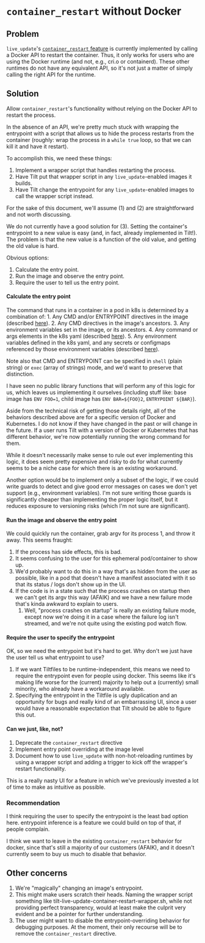# `container_restart` without Docker

## Problem

`live_update`'s [`container_restart` feature](https://docs.tilt.dev/api.html#api.container_restart) is currently implemented by calling
a Docker API to restart the container. Thus, it only works for users
who are using the Docker runtime (and not, e.g., cri.o or containerd).
These other runtimes do not have any equivalent API, so it's not just
a matter of simply calling the right API for the runtime.

## Solution

Allow `container_restart`'s functionality without relying on the Docker API to restart the process.

In the absence of an API, we're pretty much stuck with wrapping the entrypoint
with a script that allows us to hide the process restarts from the container
(roughly: wrap the process in a `while true` loop, so that we can kill
it and have it restart).

To accomplish this, we need these things:

1. Implement a wrapper script that handles restarting the process.
2. Have Tilt put that wrapper script in any `live_update`-enabled images it
   builds.
3. Have Tilt change the entrypoint for any `live_update`-enabled images to call
   the wrapper script instead.

For the sake of this document, we'll assume (1) and (2) are straightforward and
not worth discussing.

We do not currently have a good solution for (3). Setting the container's
entrypoint to a new value is easy (and, in fact, already implemented in Tilt!).
The problem is that the new value is a function of the old value, and getting
the old value is hard.

Obvious options:
1. Calculate the entry point.
2. Run the image and observe the entry point.
3. Require the user to tell us the entry point.

#### Calculate the entry point

The command that runs in a container in a pod in k8s is determined by a
combination of: 1. Any CMD and/or ENTRYPOINT directives in the image (described
[here](https://docs.docker.com/engine/reference/builder/#understand-how-cmd-and-entrypoint-interact)).
2. Any CMD directives in the image's ancestors. 3. Any environment variables set
in the image, or its ancestors. 4. Any command or args elements in the k8s yaml
(described
[here](https://kubernetes.io/docs/tasks/inject-data-application/define-command-argument-container/#notes)).
5. Any environment variables defined in the k8s yaml, and any secrets or
configmaps referenced by those environment variables (described
[here](https://kubernetes.io/docs/tasks/inject-data-application/define-command-argument-container/#use-environment-variables-to-define-arguments)).

Note also that CMD and ENTRYPOINT can be specified in `shell` (plain string) or
`exec` (array of strings) mode, and we'd want to preserve that distinction.

I have seen no public library functions that will perform any of this logic for
us, which leaves us implementing it ourselves (including stuff like: base image
has `ENV FOO=1`, child image has `ENV BAR=${FOO}2`, `ENTRYPOINT ${BAR}`).

Aside from the technical risk of getting those details right, all of the
behaviors described above are for a specific version of Docker and Kubernetes.
I do not know if they have changed in the past or will change in the future. If
a user runs Tilt with a version of Docker or Kubernetes that has different
behavior, we're now potentially running the wrong command for them.

While it doesn't necessarily make sense to rule out ever implementing this
logic, it does seem pretty expensive and risky to do for what currently seems
to be a niche case for which there is an existing workaround.

Another option would be to implement only a subset of the logic, if we could
write guards to detect and give good error messages on cases we don't yet
support (e.g., environment variables). I'm not sure writing those guards is
significantly cheaper than implementing the proper logic itself, but it reduces
exposure to versioning risks (which I'm not sure are significant).

#### Run the image and observe the entry point
We could quickly run the container, grab argv for its process 1, and throw it
away. This seems fraught:
1. If the process has side effects, this is bad.
2. It seems confusing to the user for this ephemeral pod/container to show up.
3. We'd probably want to do this in a way that's as hidden from the user as
   possible, like in a pod that doesn't have a manifest associated with it
   so that its status / logs don't show up in the UI.
4. If the code is in a state such that the process crashes on startup then we
   can't get its argv this way (AFAIK) and we have a new failure mode that's
   kinda awkward to explain to users.
   1. Well, "process crashes on startup" is really an existing failure mode,
      except now we're doing it in a case where the failure log isn't streamed,
      and we're not quite using the existing pod watch flow.

#### Require the user to specify the entrypoint
OK, so we need the entrypoint but it's hard to get. Why don't we just have the
user tell us what entrypoint to use?

1. If we want Tiltfiles to be runtime-independent, this means we need to require
   the entrypoint even for people using docker. This seems like it's making life
   worse for the (current) majority to help out a (currently) small minority,
   who already have a workaround available.
2. Specifying the entrypoint in the Tiltfile is ugly duplication and an
   opportunity for bugs and really kind of an embarrassing UI, since a user
   would have a reasonable expectation that Tilt should be able to figure this
   out.

#### Can we just, like, not?
1. Deprecate the `container_restart` directive
2. Implement entry point overriding at the image level
3. Document how to use `live_update` with non-hot-reloading runtimes by using
   a wrapper script and adding a trigger to kick off the wrapper's restart
   functionality.

This is a really nasty UI for a feature in which we've previously invested a lot
of time to make as intuitive as possible.

### Recommendation

I think requiring the user to specify the entrypoint is the least bad option
here. entrypoint inference is a feature we could build on top of that, if people
complain.

I think we want to leave in the existing `container_restart` behavior for
docker, since that's still a majority of our customers (AFAIK), and it doesn't
currently seem to buy us much to disable that behavior.

## Other concerns
1. We're "magically" changing an image's entrypoint.
  1. This might make users scratch their heads. Naming the wrapper script
     something like tilt-live-update-container-restart-wrapper.sh, while not
     providing perfect transparency, would at least make the culprit very
     evident and be a pointer for further understanding.
  2. The user might want to disable the entrypoint-overriding behavior for
     debugging purposes. At the moment, their only recourse will be to remove
     the `container_restart` directive.
